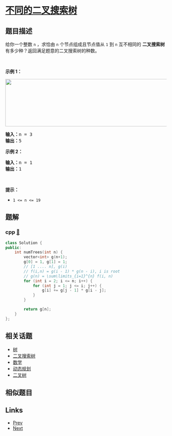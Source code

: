 
# [不同的二叉搜索树](https://leetcode-cn.com/problems/unique-binary-search-trees)

## 题目描述

<p>给你一个整数 <code>n</code> ，求恰由 <code>n</code> 个节点组成且节点值从 <code>1</code> 到 <code>n</code> 互不相同的 <strong>二叉搜索树</strong> 有多少种？返回满足题意的二叉搜索树的种数。</p>

<p> </p>

<p><strong>示例 1：</strong></p>
<img alt="" src="https://assets.leetcode.com/uploads/2021/01/18/uniquebstn3.jpg" style="width: 600px; height: 148px;" />
<pre>
<strong>输入：</strong>n = 3
<strong>输出：</strong>5
</pre>

<p><strong>示例 2：</strong></p>

<pre>
<strong>输入：</strong>n = 1
<strong>输出：</strong>1
</pre>

<p> </p>

<p><strong>提示：</strong></p>

<ul>
	<li><code>1 <= n <= 19</code></li>
</ul>


## 题解

### cpp [🔗](unique-binary-search-trees.cpp) 
```cpp
class Solution {
public:
    int numTrees(int n) {
        vector<int> g(n+1);
        g[0] = 1, g[1] = 1;
        // [1 .... n], g(i) 
        // f(i,n) = g(i - 1) * g(n - i), i is root
        // g(n) = \sum\limits_{i=1}^{n} f(i, n) 
        for (int i = 2; i <= n; i++) {
            for (int j = 1; j <= i; j++) {
                g[i] += g[j - 1] * g[i - j];
            }
        }

        return g[n];
    }
};
```


## 相关话题

- [树](https://leetcode-cn.com/tag/tree) 
- [二叉搜索树](https://leetcode-cn.com/tag/binary-search-tree) 
- [数学](https://leetcode-cn.com/tag/math) 
- [动态规划](https://leetcode-cn.com/tag/dynamic-programming) 
- [二叉树](https://leetcode-cn.com/tag/binary-tree) 


## 相似题目



## Links

- [Prev](../binary-tree-inorder-traversal/README.md) 
- [Next](../validate-binary-search-tree/README.md) 

